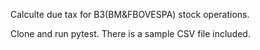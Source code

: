 Calculte due tax for B3(BM&FBOVESPA) stock operations. 


Clone and run pytest. There is a sample CSV file included. 
